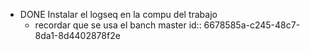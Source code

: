 - DONE Instalar el logseq en la compu del trabajo
	- recordar que se usa el banch master
	  id:: 6678585a-c245-48c7-8da1-8d4402878f2e